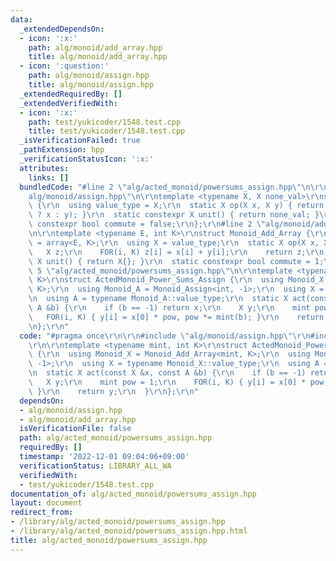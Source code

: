 ```yaml
---
data:
  _extendedDependsOn:
  - icon: ':x:'
    path: alg/monoid/add_array.hpp
    title: alg/monoid/add_array.hpp
  - icon: ':question:'
    path: alg/monoid/assign.hpp
    title: alg/monoid/assign.hpp
  _extendedRequiredBy: []
  _extendedVerifiedWith:
  - icon: ':x:'
    path: test/yukicoder/1548.test.cpp
    title: test/yukicoder/1548.test.cpp
  _isVerificationFailed: true
  _pathExtension: hpp
  _verificationStatusIcon: ':x:'
  attributes:
    links: []
  bundledCode: "#line 2 \"alg/acted_monoid/powersums_assign.hpp\"\n\r\n#line 2 \"\
    alg/monoid/assign.hpp\"\n\r\ntemplate <typename X, X none_val>\r\nstruct Monoid_Assign\
    \ {\r\n  using value_type = X;\r\n  static X op(X x, X y) { return (y == none_val\
    \ ? x : y); }\r\n  static constexpr X unit() { return none_val; }\r\n  static\
    \ constexpr bool commute = false;\r\n};\r\n#line 2 \"alg/monoid/add_array.hpp\"\
    \n\r\ntemplate <typename E, int K>\r\nstruct Monoid_Add_Array {\r\n  using value_type\
    \ = array<E, K>;\r\n  using X = value_type;\r\n  static X op(X x, X y) {\r\n \
    \   X z;\r\n    FOR(i, K) z[i] = x[i] + y[i];\r\n    return z;\r\n  }\r\n  static\
    \ X unit() { return X{}; }\r\n  static constexpr bool commute = 1;\r\n};\r\n#line\
    \ 5 \"alg/acted_monoid/powersums_assign.hpp\"\n\r\ntemplate <typename mint, int\
    \ K>\r\nstruct ActedMonoid_Power_Sums_Assign {\r\n  using Monoid_X = Monoid_Add_Array<mint,\
    \ K>;\r\n  using Monoid_A = Monoid_Assign<int, -1>;\r\n  using X = typename Monoid_X::value_type;\r\
    \n  using A = typename Monoid_A::value_type;\r\n  static X act(const X &x, const\
    \ A &b) {\r\n    if (b == -1) return x;\r\n    X y;\r\n    mint pow = 1;\r\n \
    \   FOR(i, K) { y[i] = x[0] * pow, pow *= mint(b); }\r\n    return y;\r\n  }\r\
    \n};\r\n"
  code: "#pragma once\r\n\r\n#include \"alg/monoid/assign.hpp\"\r\n#include \"alg/monoid/add_array.hpp\"\
    \r\n\r\ntemplate <typename mint, int K>\r\nstruct ActedMonoid_Power_Sums_Assign\
    \ {\r\n  using Monoid_X = Monoid_Add_Array<mint, K>;\r\n  using Monoid_A = Monoid_Assign<int,\
    \ -1>;\r\n  using X = typename Monoid_X::value_type;\r\n  using A = typename Monoid_A::value_type;\r\
    \n  static X act(const X &x, const A &b) {\r\n    if (b == -1) return x;\r\n \
    \   X y;\r\n    mint pow = 1;\r\n    FOR(i, K) { y[i] = x[0] * pow, pow *= mint(b);\
    \ }\r\n    return y;\r\n  }\r\n};\r\n"
  dependsOn:
  - alg/monoid/assign.hpp
  - alg/monoid/add_array.hpp
  isVerificationFile: false
  path: alg/acted_monoid/powersums_assign.hpp
  requiredBy: []
  timestamp: '2022-12-01 09:04:06+09:00'
  verificationStatus: LIBRARY_ALL_WA
  verifiedWith:
  - test/yukicoder/1548.test.cpp
documentation_of: alg/acted_monoid/powersums_assign.hpp
layout: document
redirect_from:
- /library/alg/acted_monoid/powersums_assign.hpp
- /library/alg/acted_monoid/powersums_assign.hpp.html
title: alg/acted_monoid/powersums_assign.hpp
---
```


